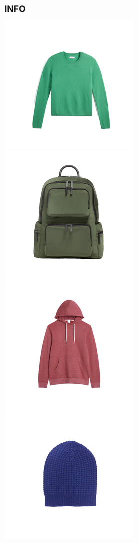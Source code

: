 # INFO 

![alt text](/public/images/image-1.png)
![alt text](/public/images/image-2.png)
![alt text](/public/images/image-3.png)
![alt text](/public/images/image-4.png)
